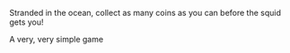 
Stranded in the ocean, collect as many coins as you can before the squid gets you!

A very, very simple game
